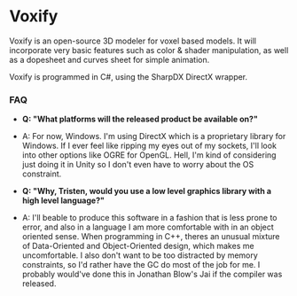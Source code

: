 # Voxify
Voxify is an open-source 3D modeler for voxel based models. It will incorporate very basic features such as color & shader manipulation, as well as a dopesheet and curves sheet for simple animation.

Voxify is programmed in C#, using the SharpDX DirectX wrapper.

### FAQ

- **Q: "What platforms will the released product be available on?"**
- A: For now, Windows. I'm using DirectX which is a proprietary library for Windows. If I ever feel like ripping my eyes out of my sockets, I'll look into other options like OGRE for OpenGL. Hell, I'm kind of considering just doing it in Unity so I don't even have to worry about the OS constraint.

- **Q: "Why, Tristen, would you use a low level graphics library with a high level language?"**
- A: I'll beable to produce this software in a fashion that is less prone to error, and also in a language I am more comfortable with in an object oriented sense. When programming in C++, theres an unusual mixture of Data-Oriented and Object-Oriented design, which makes me uncomfortable. I also don't want to be too distracted by memory constraints, so I'd rather have the GC do most of the job for me. I probably would've done this in Jonathan Blow's Jai if the compiler was released.
